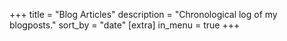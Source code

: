 +++
title = "Blog Articles"
description = "Chronological log of my blogposts."
sort_by = "date"
[extra]
in_menu = true
+++
